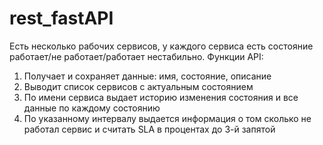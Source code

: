 # rest_fastAPI
Есть несколько рабочих сервисов, у каждого сервиса есть состояние работает/не работает/работает нестабильно.
Функции API:
1) Получает и сохраняет данные: имя, состояние, описание
2) Выводит список сервисов с актуальным состоянием
3) По имени сервиса выдает историю изменения состояния и все данные по каждому состоянию
4) По указанному интервалу выдается информация о том сколько не работал сервис и считать SLA в процентах до 3-й запятой
